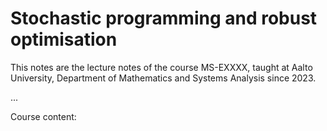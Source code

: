 # Stochastic programming and robust optimisation

This notes are the lecture notes of the course MS-EXXXX, taught at Aalto University, Department of Mathematics and Systems Analysis since 2023.

...

Course content:

```{tableofcontents}
```
